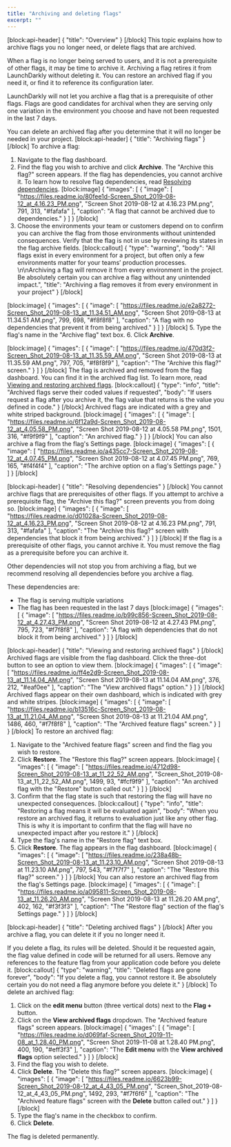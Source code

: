 ```yaml
---
title: "Archiving and deleting flags"
excerpt: ""
---
```

[block:api-header]
{
  "title": "Overview"
}
[/block]
This topic explains how to archive flags you no longer need, or delete flags that are archived.

When a flag is no longer being served to users, and it is not a prerequisite of other flags, it may be time to archive it. Archiving a flag retires it from LaunchDarkly without deleting it. You can restore an archived flag if you need it, or find it to reference its configuration later. 

LaunchDarkly will not let you archive a flag that is a prerequisite of other flags. Flags are good candidates for archival when they are serving only one variation in the environment you choose and have not been requested in the last 7 days.

You can delete an archived flag after you determine that it will no longer be needed in your project.
[block:api-header]
{
  "title": "Archiving flags"
}
[/block]
To archive a flag:
1. Navigate to the flag dashboard.  
2. Find the flag you wish to archive and click **Archive**. The "Archive this flag?" screen appears. If the flag has dependencies, you cannot archive it. To learn how to resolve flag dependencies, read [Resolving dependencies](#section-resolving-dependencies).
[block:image]
{
  "images": [
    {
      "image": [
        "https://files.readme.io/80fee1d-Screen_Shot_2019-08-12_at_4.16.23_PM.png",
        "Screen Shot 2019-08-12 at 4.16.23 PM.png",
        791,
        313,
        "#fafafa"
      ],
      "caption": "A flag that cannot be archived due to dependencies."
    }
  ]
}
[/block]
3. Choose the environments your team or customers depend on to confirm you can archive the flag from those environments without unintended consequences. Verify that the flag is not in use by reviewing its states in the flag archive fields. 
[block:callout]
{
  "type": "warning",
  "body": "All flags exist in every environment for a project, but often only a few environments matter for your teams’ production processes. \n\nArchiving a flag will remove it from every environment in the project. Be absolutely certain you can archive a flag without any unintended impact.",
  "title": "Archiving a flag removes it from every environment in your project"
}
[/block]

[block:image]
{
  "images": [
    {
      "image": [
        "https://files.readme.io/e2a8272-Screen_Shot_2019-08-13_at_11.34.51_AM.png",
        "Screen Shot 2019-08-13 at 11.34.51 AM.png",
        799,
        698,
        "#f8f8f8"
      ],
      "caption": "A flag with no dependencies that prevent it from being archived."
    }
  ]
}
[/block]
5. Type the flag's name in the "Archive flag" text box.
6. Click **Archive**. 

[block:image]
{
  "images": [
    {
      "image": [
        "https://files.readme.io/470d3f2-Screen_Shot_2019-08-13_at_11.35.59_AM.png",
        "Screen Shot 2019-08-13 at 11.35.59 AM.png",
        797,
        705,
        "#f8f8f9"
      ],
      "caption": "The \"Archive this flag?\" screen."
    }
  ]
}
[/block]
The flag is archived and removed from the flag dashboard. You can find it in the archived flag list. To learn more, read [Viewing and restoring archived flags](#section-viewing-and-restoring-archived-flags).
[block:callout]
{
  "type": "info",
  "title": "Archived flags serve their coded values if requested",
  "body": "If users request a flag after you archive it, the flag value that returns is the value you defined in code."
}
[/block]
Archived flags are indicated with a grey and white striped background.
[block:image]
{
  "images": [
    {
      "image": [
        "https://files.readme.io/6f12a9d-Screen_Shot_2019-08-12_at_4.05.58_PM.png",
        "Screen Shot 2019-08-12 at 4.05.58 PM.png",
        1501,
        316,
        "#f9f9f9"
      ],
      "caption": "An archived flag."
    }
  ]
}
[/block]
You can also archive a flag from the flag's Settings page. 
[block:image]
{
  "images": [
    {
      "image": [
        "https://files.readme.io/a435cc7-Screen_Shot_2019-08-12_at_4.07.45_PM.png",
        "Screen Shot 2019-08-12 at 4.07.45 PM.png",
        769,
        165,
        "#f4f4f4"
      ],
      "caption": "The archive option on a flag's Settings page."
    }
  ]
}
[/block]

[block:api-header]
{
  "title": "Resolving dependencies"
}
[/block]
You cannot archive flags that are prerequisites of other flags. If you attempt to archive a prerequisite flag, the "Archive this flag?" screen prevents you from doing so.
[block:image]
{
  "images": [
    {
      "image": [
        "https://files.readme.io/d01028a-Screen_Shot_2019-08-12_at_4.16.23_PM.png",
        "Screen Shot 2019-08-12 at 4.16.23 PM.png",
        791,
        313,
        "#fafafa"
      ],
      "caption": "The \"Archive this flag?\" screen with dependencies that block it from being archived."
    }
  ]
}
[/block]
If the flag is a prerequisite of other flags, you cannot archive it. You must remove the flag as a prerequisite before you can archive it.

Other dependencies will not stop you from archiving a flag, but we recommend resolving all dependencies before you archive a flag. 

These dependencies are:
* The flag is serving multiple variations
* The flag has been requested in the last 7 days 
[block:image]
{
  "images": [
    {
      "image": [
        "https://files.readme.io/b99c856-Screen_Shot_2019-08-12_at_4.27.43_PM.png",
        "Screen Shot 2019-08-12 at 4.27.43 PM.png",
        795,
        723,
        "#f7f8f8"
      ],
      "caption": "A flag with dependencies that do not block it from being archived."
    }
  ]
}
[/block]

[block:api-header]
{
  "title": "Viewing and restoring archived flags"
}
[/block]
Archived flags are visible from the flag dashboard. Click the three-dot button to see an option to view them.
[block:image]
{
  "images": [
    {
      "image": [
        "https://files.readme.io/ff4e2d9-Screen_Shot_2019-08-13_at_11.14.04_AM.png",
        "Screen Shot 2019-08-13 at 11.14.04 AM.png",
        376,
        212,
        "#eaf0ee"
      ],
      "caption": "The \"View archived flags\" option."
    }
  ]
}
[/block]
Archived flags appear on their own dashboard, which is indicated with grey and white stripes.
[block:image]
{
  "images": [
    {
      "image": [
        "https://files.readme.io/b13516c-Screen_Shot_2019-08-13_at_11.21.04_AM.png",
        "Screen Shot 2019-08-13 at 11.21.04 AM.png",
        1486,
        460,
        "#f7f8f8"
      ],
      "caption": "The \"Archived feature flags\" screen."
    }
  ]
}
[/block]
To restore an archived flag:
1. Navigate to the "Archived feature flags" screen and find the flag you wish to restore.
2. Click **Restore**. The "Restore this flag?" screen appears.
[block:image]
{
  "images": [
    {
      "image": [
        "https://files.readme.io/4712d98-Screen_Shot_2019-08-13_at_11_22_52_AM.png",
        "Screen_Shot_2019-08-13_at_11_22_52_AM.png",
        1499,
        93,
        "#fcf9f9"
      ],
      "caption": "An archived flag with the \"Restore\" button called out."
    }
  ]
}
[/block]
3. Confirm that the flag state is such that restoring the flag will have no unexpected consequences. 
[block:callout]
{
  "type": "info",
  "title": "Restoring a flag means it will be evaluated again",
  "body": "When you restore an archived flag, it returns to evaluation just like any other flag. This is why it is important to confirm that the flag will have no unexpected impact after you restore it."
}
[/block]
4. Type the flag's name in the "Restore flag" text box.
5. Click **Restore**. The flag appears in the flag dashboard.
[block:image]
{
  "images": [
    {
      "image": [
        "https://files.readme.io/238a48b-Screen_Shot_2019-08-13_at_11.23.10_AM.png",
        "Screen Shot 2019-08-13 at 11.23.10 AM.png",
        797,
        543,
        "#f7f7f7"
      ],
      "caption": "The \"Restore this flag?\" screen."
    }
  ]
}
[/block]
You can also restore an archived flag from the flag's Settings page.
[block:image]
{
  "images": [
    {
      "image": [
        "https://files.readme.io/a095811-Screen_Shot_2019-08-13_at_11.26.20_AM.png",
        "Screen Shot 2019-08-13 at 11.26.20 AM.png",
        402,
        162,
        "#f3f3f3"
      ],
      "caption": "The \"Restore flag\" section of the flag's Settings page."
    }
  ]
}
[/block]

[block:api-header]
{
  "title": "Deleting archived flags"
}
[/block]
After you archive a flag, you can delete it if you no longer need it. 

If you delete a flag, its rules will be deleted. Should it be requested again, the flag value defined in code will be returned for all users. Remove any references to the feature flag from your application code before you delete it.
[block:callout]
{
  "type": "warning",
  "title": "Deleted flags are gone forever",
  "body": "If you delete a flag, you cannot restore it. Be absolutely certain you do not need a flag anymore before you delete it."
}
[/block]
To delete an archived flag:
1. Click on the **edit menu** button (three vertical dots) next to the **Flag +** button.
2. Click on the **View archived flags** dropdown. The "Archived feature flags" screen appears.
[block:image]
{
  "images": [
    {
      "image": [
        "https://files.readme.io/d069faf-Screen_Shot_2019-11-08_at_1.28.40_PM.png",
        "Screen Shot 2019-11-08 at 1.28.40 PM.png",
        400,
        190,
        "#eff3f3"
      ],
      "caption": "The **Edit menu** with the **View archived flags** option selected."
    }
  ]
}
[/block]
3. Find the flag you wish to delete.
4. Click **Delete**. The "Delete this flag?" screen appears.
[block:image]
{
  "images": [
    {
      "image": [
        "https://files.readme.io/6623b99-Screen_Shot_2019-08-12_at_4_43_05_PM.png",
        "Screen_Shot_2019-08-12_at_4_43_05_PM.png",
        1492,
        293,
        "#f7f6f6"
      ],
      "caption": "The \"Archived feature flags\" screen with the **Delete** button called out."
    }
  ]
}
[/block]
5. Type the flag's name in the checkbox to confirm.
6. Click **Delete**.

The flag is deleted permanently.